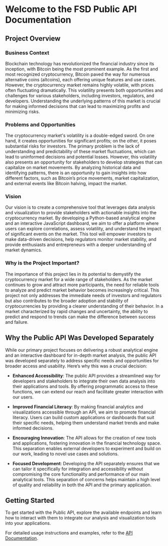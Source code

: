 # Welcome to the FSD Public API Documentation

## Project Overview

### Business Context

Blockchain technology has revolutionized the financial industry since its inception, with Bitcoin being the most prominent example. As the first and most recognized cryptocurrency, Bitcoin paved the way for numerous alternative coins (altcoins), each offering unique features and use cases. However, the cryptocurrency market remains highly volatile, with prices often fluctuating dramatically. This volatility presents both opportunities and challenges for various stakeholders, including investors, regulators, and developers. Understanding the underlying patterns of this market is crucial for making informed decisions that can lead to maximizing profits and minimizing risks.

### Problems and Opportunities

The cryptocurrency market's volatility is a double-edged sword. On one hand, it creates opportunities for significant profits; on the other, it poses substantial risks for investors. The primary problem is the lack of understanding and predictability of these market fluctuations, which can lead to uninformed decisions and potential losses. However, this volatility also presents an opportunity for stakeholders to develop strategies that can capitalize on market movements. By analyzing historical data and identifying patterns, there is an opportunity to gain insights into how different factors, such as Bitcoin’s price movements, market capitalization, and external events like Bitcoin halving, impact the market.

### Vision

Our vision is to create a comprehensive tool that leverages data analysis and visualization to provide stakeholders with actionable insights into the cryptocurrency market. By developing a Python-based analytical engine and an interactive JavaScript dashboard, we aim to offer a platform where users can explore correlations, assess volatility, and understand the impact of significant events on the market. This tool will empower investors to make data-driven decisions, help regulators monitor market stability, and provide enthusiasts and entrepreneurs with a deeper understanding of market dynamics.

### Why is the Project Important?

The importance of this project lies in its potential to demystify the cryptocurrency market for a wide range of stakeholders. As the market continues to grow and attract more participants, the need for reliable tools to analyze and predict market behavior becomes increasingly critical. This project not only addresses the immediate needs of investors and regulators but also contributes to the broader adoption and stability of cryptocurrencies by providing a clearer understanding of their behavior. In a market characterized by rapid changes and uncertainty, the ability to predict and respond to trends can make the difference between success and failure.

## Why the Public API Was Developed Separately

While our primary project focuses on delivering a robust analytical engine and an interactive dashboard for in-depth market analysis, the public API was developed separately to address specific needs and opportunities for broader access and usability. Here’s why this was a crucial decision:

- **Enhanced Accessibility**: The public API provides a streamlined way for developers and stakeholders to integrate their own data analysis into their applications and tools. By offering programmatic access to these functions, we can extend our reach and facilitate greater interaction with our users.

- **Improved Financial Literacy**: By making financial analytics and visualizations accessible through an API, we aim to promote financial literacy. Users can build custom applications or dashboards that suit their specific needs, helping them understand market trends and make informed decisions.

- **Encouraging Innovation**: The API allows for the creation of new tools and applications, fostering innovation in the financial technology space. This separation enables external developers to experiment and build on our work, leading to novel use cases and solutions.

- **Focused Development**: Developing the API separately ensures that we can tailor it specifically for integration and accessibility without compromising the core functionality and performance of our main analytical tools. This separation of concerns helps maintain a high level of quality and reliability in both the API and the primary application.

## Getting Started

To get started with the Public API, explore the available endpoints and learn how to interact with them to integrate our analysis and visualization tools into your applications.



For detailed usage instructions and examples, refer to the [API Documentation](./api/overview.md).